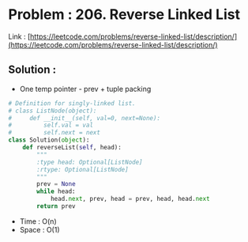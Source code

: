 # Problem : 206. Reverse Linked List
Link : [https://leetcode.com/problems/reverse-linked-list/description/](https://leetcode.com/problems/reverse-linked-list/description/)

## Solution :
- One temp pointer - prev + tuple packing
```python
# Definition for singly-linked list.
# class ListNode(object):
#     def __init__(self, val=0, next=None):
#         self.val = val
#         self.next = next
class Solution(object):
    def reverseList(self, head):
        """
        :type head: Optional[ListNode]
        :rtype: Optional[ListNode]
        """
        prev = None
        while head:
            head.next, prev, head = prev, head, head.next
        return prev
```
- Time : O(n)
- Space : O(1)
